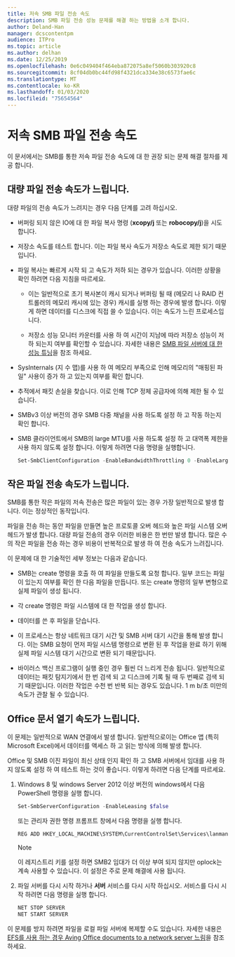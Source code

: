 ```yaml
---
title: 저속 SMB 파일 전송 속도
description: SMB 파일 전송 성능 문제를 해결 하는 방법을 소개 합니다.
author: Deland-Han
manager: dcscontentpm
audience: ITPro
ms.topic: article
ms.author: delhan
ms.date: 12/25/2019
ms.openlocfilehash: 0e6c049404f464eba872075a8ef5060b303920c8
ms.sourcegitcommit: 8cf04db0bc44fd98f4321dca334e38c6573fae6c
ms.translationtype: MT
ms.contentlocale: ko-KR
ms.lasthandoff: 01/03/2020
ms.locfileid: "75654564"
---
```

# <a name="slow-smb-files-transfer-speed"></a>저속 SMB 파일 전송 속도

이 문서에서는 SMB를 통한 저속 파일 전송 속도에 대 한 권장 되는 문제 해결 절차를 제공 합니다.

## <a name="large-file-transfer-is-slow"></a>대량 파일 전송 속도가 느립니다.

대량 파일의 전송 속도가 느려지는 경우 다음 단계를 고려 하십시오.

- 버퍼링 되지 않은 IO에 대 한 파일 복사 명령 (**xcopy/j** 또는 **robocopy/j**)을 시도 합니다.

- 저장소 속도를 테스트 합니다. 이는 파일 복사 속도가 저장소 속도로 제한 되기 때문입니다.

- 파일 복사는 빠르게 시작 되 고 속도가 저하 되는 경우가 있습니다. 이러한 상황을 확인 하려면 다음 지침을 따르세요.
    
  - 이는 일반적으로 초기 복사본이 캐시 되거나 버퍼링 될 때 (메모리 나 RAID 컨트롤러의 메모리 캐시에 있는 경우) 캐시를 실행 하는 경우에 발생 합니다. 이렇게 하면 데이터를 디스크에 직접 쓸 수 있습니다. 이는 속도가 느린 프로세스입니다.
    
  - 저장소 성능 모니터 카운터를 사용 하 여 시간이 지남에 따라 저장소 성능이 저하 되는지 여부를 확인할 수 있습니다. 자세한 내용은 [SMB 파일 서버에 대 한 성능 튜닝](https://docs.microsoft.com/windows-server/administration/performance-tuning/role/file-server/smb-file-server)을 참조 하세요.

- SysInternals (지 수 맵)를 사용 하 여 메모리 부족으로 인해 메모리의 "매핑된 파일" 사용이 증가 하 고 있는지 여부를 확인 합니다.

- 추적에서 패킷 손실을 찾습니다. 이로 인해 TCP 정체 공급자에 의해 제한 될 수 있습니다.

- SMBv3 이상 버전의 경우 SMB 다중 채널을 사용 하도록 설정 하 고 작동 하는지 확인 합니다.

- SMB 클라이언트에서 SMB의 large MTU를 사용 하도록 설정 하 고 대역폭 제한을 사용 하지 않도록 설정 합니다. 이렇게 하려면 다음 명령을 실행합니다.  
  
  ```PowerShell
  Set-SmbClientConfiguration -EnableBandwidthThrottling 0 -EnableLargeMtu 1
  ```

## <a name="small-file-transfer-is-slow"></a>작은 파일 전송 속도가 느립니다.

SMB를 통한 작은 파일의 저속 전송은 많은 파일이 있는 경우 가장 일반적으로 발생 합니다. 이는 정상적인 동작입니다.

파일을 전송 하는 동안 파일을 만들면 높은 프로토콜 오버 헤드와 높은 파일 시스템 오버 헤드가 발생 합니다. 대량 파일 전송의 경우 이러한 비용은 한 번만 발생 합니다. 많은 수의 작은 파일을 전송 하는 경우 비용이 반복적으로 발생 하 여 전송 속도가 느려집니다.

이 문제에 대 한 기술적인 세부 정보는 다음과 같습니다.

- SMB는 create 명령을 호출 하 여 파일을 만들도록 요청 합니다. 일부 코드는 파일이 있는지 여부를 확인 한 다음 파일을 만듭니다. 또는 create 명령의 일부 변형으로 실제 파일이 생성 됩니다.

- 각 create 명령은 파일 시스템에 대 한 작업을 생성 합니다.

- 데이터를 쓴 후 파일을 닫습니다.

- 이 프로세스는 항상 네트워크 대기 시간 및 SMB 서버 대기 시간을 통해 발생 합니다. 이는 SMB 요청이 먼저 파일 시스템 명령으로 변환 된 후 작업을 완료 하기 위해 실제 파일 시스템 대기 시간으로 변환 되기 때문입니다.

- 바이러스 백신 프로그램이 실행 중인 경우 훨씬 더 느리게 전송 됩니다. 일반적으로 데이터는 패킷 탐지기에서 한 번 검색 되 고 디스크에 기록 될 때 두 번째로 검색 되기 때문입니다. 이러한 작업은 수천 번 반복 되는 경우도 있습니다. 1 m b/초 미만의 속도가 관찰 될 수 있습니다.

## <a name="opening-office-documents-is-slow"></a>Office 문서 열기 속도가 느립니다.

이 문제는 일반적으로 WAN 연결에서 발생 합니다. 일반적으로이는 Office 앱 (특히 Microsoft Excel)에서 데이터를 액세스 하 고 읽는 방식에 의해 발생 합니다.

Office 및 SMB 이진 파일이 최신 상태 인지 확인 하 고 SMB 서버에서 임대를 사용 하지 않도록 설정 하 여 테스트 하는 것이 좋습니다. 이렇게 하려면 다음 단계를 따르세요.
   
1. Windows 8 및 windows Server 2012 이상 버전의 windows에서 다음 PowerShell 명령을 실행 합니다.
      
   ```PowerShell
   Set-SmbServerConfiguration -EnableLeasing $false  
   ```
      
   또는 관리자 권한 명령 프롬프트 창에서 다음 명령을 실행 합니다.  

   ```cmd
   REG ADD HKEY_LOCAL_MACHINE\SYSTEM\CurrentControlSet\Services\lanmanserver\parameters /v DisableLeasing /t REG\_DWORD /d 1 /f  
   ```
      
   > [!NOTE]
   > 이 레지스트리 키를 설정 하면 SMB2 임대가 더 이상 부여 되지 않지만 oplock는 계속 사용할 수 있습니다. 이 설정은 주로 문제 해결에 사용 됩니다.
    
2. 파일 서버를 다시 시작 하거나 **서버** 서비스를 다시 시작 하십시오. 서비스를 다시 시작 하려면 다음 명령을 실행 합니다.

   ```cmd  
   NET STOP SERVER 
   NET START SERVER
   ```

이 문제를 방지 하려면 파일을 로컬 파일 서버에 복제할 수도 있습니다. 자세한 내용은 [EFS를 사용 하는 경우 Aving Office documents to a network server 느림](https://docs.microsoft.com/office/troubleshoot/office/saving-file-to-network-server-slow)을 참조 하세요.
